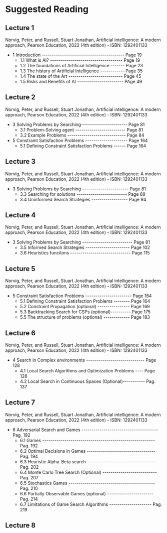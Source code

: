 # Suggested Reading
## Lecture 1
Norvig, Peter, and Russell, Stuart Jonathan, Artificial intelligence: A modern approach, Pearson Education, 2022 (4th edition) - ISBN: 1292401133

* 1 Introduction ----------------------------------------- Page 19
    * 1.1 What is AI? ------------------------------------ Page 19
    * 1.2 The foundations of Artificial Intelligence ------- Page 23
    * 1.3 The history of Artificial Intelligence ------------ Page 35
    * 1.4 The state of the Art --------------------------- Page 45
    * 1.5 Risks and Benefits of AI ----------------------- PAge 49

## Lecture 2
Norvig, Peter, and Russell, Stuart Jonathan, Artificial intelligence: A modern approach, Pearson Education, 2022 (4th edition) - ISBN: 1292401133

* 3 Solving Problems by Searching----------------------- Page 81
    * 3.1 Problem-Solving agent ------------------------- Page 81
    * 3.2 Example Problems ----------------------------- Page 84
* 5 Constraint Satisfaction Problems --------------------- Page 164
    * 5.1 Defining Constraint Satisfaction Problems ------ Page 164

## Lecture 3
Norvig, Peter, and Russell, Stuart Jonathan, Artificial intelligence: A modern approach, Pearson Education, 2022 (4th edition) - ISBN: 1292401133

* 3 Solving Problems by Searching ----------------------- Page 81
    * 3.3 Searching for solutions ------------------------- Page 89
    * 3.4 Uninformed Search Strategies ------------------ Page 94



## Lecture 4
Norvig, Peter, and Russell, Stuart Jonathan, Artificial intelligence: A modern approach, Pearson Education, 2022 (4th edition) - ISBN: 1292401133

* 3 Solving Problems by Searching ------------------------- Page 81
    * 3.5 Informed Search Strategies ---------------------- Page 102
    * 3.6 Heuristics funcitons ------------------------------ Page 115


## Lecture 5
Norvig, Peter, and Russell, Stuart Jonathan, Artificial intelligence: A modern approach, Pearson Education, 2022 (4th edition) - ISBN: 1292401133

* 5 Constraint Satisfaction Problems ----------------------- Page 164
    * 5.1 Defining Constraint Satisfaction Problems -------- Page 164
    * 5.2 Constraint Propagation (optional) ---------------- Page 169
    * 5.3 Backtracking Search for CSPs (optional)---------- Page 175
    * 5.5 The structure of problems (optional) ------------- Page 183


## Lecture 6
Norvig, Peter, and Russell, Stuart Jonathan, Artificial intelligence: A modern approach, Pearson Education, 2022 (4th edition) - ISBN: 1292401133

* 4 Search in Complex environments ----------------------------- Page 128
    * 4.1 Local Search Algorithms and Optimization Problems ---- Page 128
    * 4.2 Local Search in Continuous Spaces (Optional)----------- Pag. 137


## Lecture 7
Norvig, Peter, and Russell, Stuart Jonathan, Artificial intelligence: A modern approach, Pearson Education, 2022 (4th edition) - ISBN: 1292401133

* 6 Adversarial Search and Games -------------------------------------- Pag. 192
    * 6.1 Games -------------------------------------------------------- Pag. 192
    * 6.2 Optimal Decisions in Games ---------------------------------- Pag. 194
    * 6.3 Heuristic Alpha-Beta search ---------------------------------- Pag. 202
    * 6.4 Monte Carlo Tree Search (Optional)  --------------------------- Pag. 207
    * 6.5 Stochastics Games ------------------------------------------- Pag. 210
    * 6.6 Partially Observable Games (optional) ----------------------- Pag. 214
    * 6.7 Limitations of Game Search Algorithms --------------------- Pag. 219


## Lecture 8
